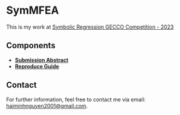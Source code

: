 
# SymMFEA

This is my work at [Symbolic Regression GECCO Competition - 2023](https://cavalab.org/srbench/competition-2023/#symbolic-regression-gecco-competition---2023)

## Components
* [**Submission Abstract**](Submission.pdf)
* [**Reproduce Guide**](src)


## Contact
For further information, feel free to contact me via email: haiminhnguyen2001@gmail.com.

